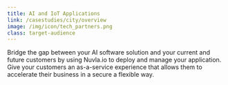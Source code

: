 ```yaml
---
title: AI and IoT Applications
link: /casestudies/city/overview
image: /img/icon/tech_partners.png
class: target-audience
---
```


Bridge the gap between your AI software solution and your current and future customers by using Nuvla.io to deploy and manage your application. Give your customers an as-a-service experience that allows them to accelerate their business in a secure a flexible way.

